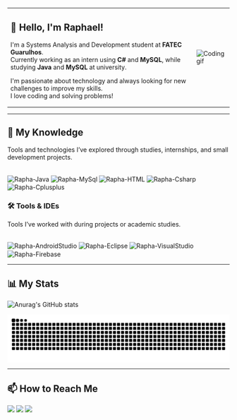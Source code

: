 <table>
<tr>
<td>

## 👋 Hello, I'm Raphael!

I'm a Systems Analysis and Development student at **FATEC Guarulhos**.  
Currently working as an intern using **C#** and **MySQL**, while studying **Java** and **MySQL** at university.

I'm passionate about technology and always looking for new challenges to improve my skills.  
I love coding and solving problems!

</td>
<td>
<img src="https://media.giphy.com/media/qgQUggAC3Pfv687qPC/giphy.gif" width="250" alt="Coding gif">
</td>
</tr>
</table>

---
  
## 🧠 My Knowledge

Tools and technologies I’ve explored through studies, internships, and small development projects.
<div style="display: inline_block"><br>
  <img align="center" alt="Rapha-Java" height="60" width="70" src="https://cdn.jsdelivr.net/gh/devicons/devicon@latest/icons/java/java-original.svg">
  <img align="center" alt="Rapha-MySql" height="60" width="70" src="https://cdn.jsdelivr.net/gh/devicons/devicon@latest/icons/mysql/mysql-original.svg">
  <img align="center" alt="Rapha-HTML" height="60" width="70" src="https://cdn.jsdelivr.net/gh/devicons/devicon@latest/icons/html5/html5-original.svg">
  <img align="center" alt="Rapha-Csharp" height="60" width="70" src="https://cdn.jsdelivr.net/gh/devicons/devicon@latest/icons/csharp/csharp-original.svg">
  <img align="center" alt="Rapha-Cplusplus" height="60" width="70" src="https://cdn.jsdelivr.net/gh/devicons/devicon@latest/icons/cplusplus/cplusplus-original.svg" />
</div>

### 🛠️ Tools & IDEs

Tools I’ve worked with during projects or academic studies.
<div style="display: inline_block"><br>
  <img align="center" alt="Rapha-AndroidStudio" height="60" width="70" src="https://cdn.jsdelivr.net/gh/devicons/devicon@latest/icons/androidstudio/androidstudio-original.svg" />
  <img align="center" alt="Rapha-Eclipse" height="60" width="70" src="https://cdn.jsdelivr.net/gh/devicons/devicon@latest/icons/eclipse/eclipse-original.svg" />
  <img align="center" alt="Rapha-VisualStudio" height="60" width="70" src="https://cdn.jsdelivr.net/gh/devicons/devicon@latest/icons/visualstudio/visualstudio-original.svg" />
  <img align="center" alt="Rapha-Firebase" height="60" width="70" src="https://cdn.jsdelivr.net/gh/devicons/devicon@latest/icons/firebase/firebase-original.svg" />
</div>

---

## 📊 My Stats

 ![Anurag's GitHub stats](https://github-readme-stats.vercel.app/api?username=RaphaelGNunhez&show_icons=true&theme=synthwave)

 <picture align="center">
  <source media="(prefers-color-scheme: dark)" srcset="https://raw.githubusercontent.com/RaphaelGNunhez/RaphaelGNunhez/output/github-contribution-grid-snake-dark.svg">
  <source media="(prefers-color-scheme: light)" srcset="https://raw.githubusercontent.com/RaphaelGNunhez/RaphaelGNunhez/output/github-contribution-grid-snake-dark.svg">
  <img align="center" alt="github contribution grid snake animation" src="https://raw.githubusercontent.com/RaphaelGNunhez/RaphaelGNunhez/output/github-contribution-grid-snake.svg">
</picture>

---

## 📫 How to Reach Me

<a href="https://instagram.com/raphaelnunhez" target="_blank"><img src="https://img.shields.io/badge/-Instagram-%23E4405F?style=for-the-badge&logo=instagram&logoColor=white" target="_blank"></a>
 <a href = "mailto:raphaelnunhez@gmail.com"><img src="https://img.shields.io/badge/-Gmail-%23333?style=for-the-badge&logo=gmail&logoColor=white" target="_blank"></a>
 <a href="https://www.linkedin.com/in/raphael-godek-nunhez-b0163722a/" target="_blank"><img src="https://img.shields.io/badge/-LinkedIn-%230077B5?style=for-the-badge&logo=linkedin&logoColor=white" target="_blank"></a>
